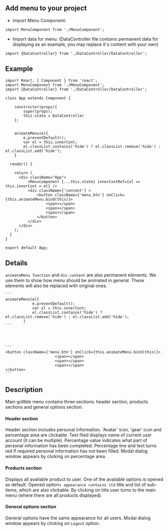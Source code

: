 ## Add menu to your project

 - Import Menu Component:
```
import MenuComponent from './MenuComponent';
```

 - Import data for menu:
(DataController file contains permanent data for displaying as an example,
 you may replace it`s content with your own)

```
import {DataController} from './DataController/DataController';
```


## Example

```
import React, { Component } from 'react';
import MenuComponent from './MenuComponent';
import {DataController} from './DataController/DataController';

class App extends Component {

    constructor(props){
        super(props);
        this.state = DataController
    };


    animateMenu(e){
        e.preventDefault();
        var el = this.innerCont;
        el.classList.contains('hide') ? el.classList.remove('hide') : el.classList.add('hide');
    }

  render() {

    return (
      <div className="App">
          <MenuComponent {...this.state} innerContRef={el => this.innerCont = el} />
          <div className={'content'} >
              <button className={'menu_btn'} onClick={this.animateMenu.bind(this)}>
                  <span></span>
                  <span></span>
                  <span></span>
              </button>
          </div>
      </div>
    );
  }
}

export default App;
```


## Details

`animateMenu function` and `div.content` are also permanent elements. We use them to show how menu should be animated in general.
These elements will also be replaced with original ones.

    ```
    animateMenu(e){
                e.preventDefault();
                var el = this.innerCont;
                el.classList.contains('hide') ? el.classList.remove('hide') : el.classList.add('hide');
            }
    ```




    ```
    <button className={'menu_btn'} onClick={this.animateMenu.bind(this)}>
                          <span></span>
                          <span></span>
                          <span></span>
    </button>
    ```



## Description

Main goWeb menu contains three sections: header section, products sections and general options section.

#### Header section
Header section includes personal information. 'Avatar' icon, 'gear' icon and percentage area are clickable.
Text filed displays name of current user account (it can be multiple). Percentage value indicates what part of personal
information has been completed. Percentage line and text turns red if required personal information has not been filled.
Modal dialog window appears by clicking on percentage area.


#### Products section

Displays all available product to user. One of the available options is opened as default.
Opened option`s appearance contains it`s title and list of sub-items, which are also clickable.
By clicking on title user turns to the main menu (where there are all products displayed).


#### General options section
General options have the same appearance for all users.
Modal dialog window appears by clicking on `Logout` option.






